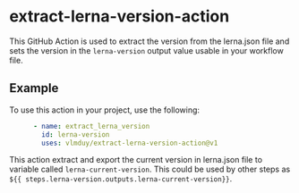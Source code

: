 # extract-lerna-version-action

This GitHub Action is used to extract the version from the lerna.json file and sets the version in the `lerna-version` output value usable in your workflow file.

## Example

To use this action in your project, use the following:

```yaml
      - name: extract_lerna_version
        id: lerna-version
        uses: vlmduy/extract-lerna-version-action@v1
```

This action extract and export the current version in lerna.json file to variable called `lerna-current-version`.
This could be used by other steps as `${{ steps.lerna-version.outputs.lerna-current-version}}`.

